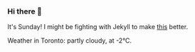 ### Hi there :wave:

It's Sunday! I might be fighting with Jekyll to make [this](https://swissclubto.github.io) better.

Weather in Toronto: partly cloudy, at -2°C.
